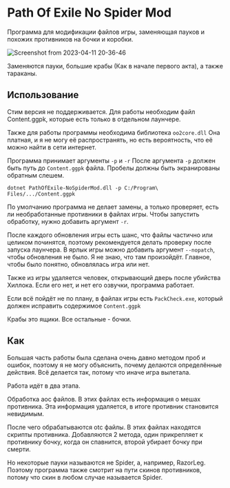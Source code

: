 # Path Of Exile No Spider Mod

Программа для модификации файлов игры, заменяющая пауков и похожих противников на бочки и коробки.

![Screenshot from 2023-04-11 20-36-46](https://user-images.githubusercontent.com/19665286/232219501-35e03848-60c4-4595-ae03-e978a87b676c.png)

Заменяются пауки, большие крабы (Как в начале первого акта), а также тараканы.

## Использование

Стим версия не поддерживается.
Для работы необходим файл Content.ggpk, которые есть только в отдельном лаунчере.

Также для работы программы необходима библиотека `oo2core.dll`
Она платная, и я не могу её распространять, но есть вероятность, что её можно найти в сети интернет.

Программа принимает аргументы `-p` и `-r`
После аргумента `-p` должен быть путь до `Content.ggpk` файла. Пробелы должны быть экранированы обратным слешем.

`dotnet PathOfExile-NoSpiderMod.dll -p C:/Program\ Files/.../Content.ggpk`

По умолчанию программа не делает замены, а только проверяет, есть ли необработанные противники в файлах игры.
Чтобы запустить обработку, нужно добавить аргумент `-r`.

После каждого обновления игры есть шанс, что файлы частично или целиком починятся, поэтому рекомендуется делать проверку после запуска лаунчера.
В ярлык игры можно добавить аргумент `--nopatch`, чтобы обновления не было. Я не знаю, что там произойдёт.
Главное, чтобы было понятно, обновлялась игра или нет.

Также из игры удаляется человек, открывающий дверь после убийства Хиллока. Если его нет, и нет его озвучки, программа работает.

Если всё пойдёт не по плану, в файлах игры есть `PackCheck.exe`, который должен исправить содержимое `Content.ggpk`


Крабы это ящики. Все остальные - бочки.

## Как

Большая часть работы была сделана очень давно методом проб и ошибок, поэтому я не могу объяснить, почему делаются определённые действия.
Всё делается так, потому что иначе игра вылетала.

Работа идёт в два этапа.

Обработка aoc файлов. В этих файлах есть информация о мешах противника. Эта информация удаляется, в итоге противник становится невидимым.

После чего обрабатываются otc файлы. В этих файлах находятся скрипты противника.
Добавляются 2 метода, один прикрепляет к противнику бочку, когда он спавнится, второй убирает бочку при смерти.

Но некоторые пауки называются не Spider, а, например, RazorLeg.
Поэтому программа также смотрит на пути скинов противников, потому что скин в любом случае называется Spider.
